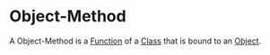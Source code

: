 # Object-Method

A Object-Method is a [Function](250000003.md) of a [Class](250000029.md) that is bound to an [Object](250000036.md).